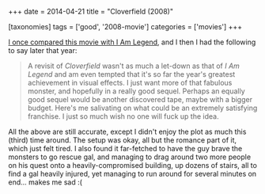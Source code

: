 +++
date = 2014-04-21
title = "Cloverfield (2008)"

[taxonomies]
tags = ['good', '2008-movie']
categories = ['movies']
+++

[I once compared this movie with I Am Legend], and I then I had the
following to say later that year:

> A revisit of *Cloverfield* wasn't as much a let-down as that of *I Am
> Legend* and am even tempted that it's so far the year's greatest
> achievement in visual effects. I just want more of that fabulous
> monster, and hopefully in a really good sequel. Perhaps an equally
> good sequel would be another discovered tape, maybe with a bigger
> budget. Here's me salivating on what could be an extremely satisfying
> franchise. I just so much wish no one will fuck up the idea.

All the above are still accurate, except I didn't enjoy the plot as
much this (third) time around. The setup was okay, all but the romance
part of it, which just felt tired. I also found it far-fetched to have
the guy brave the monsters to go rescue gal, and managing to drag around
two more people on his quest onto a heavily-compromised building, up
dozens of stairs, all to find a gal heavily injured, yet managing to run
around for several minutes on end... makes me sad :(

  [I once compared this movie with I Am Legend]: http://tshepang.net/cloverfield-vs-i-am-legend
